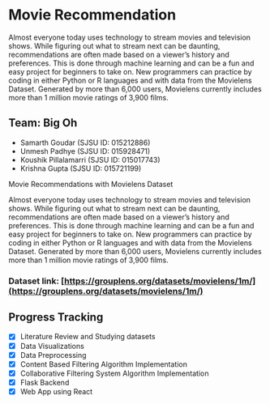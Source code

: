 # Movie Recommendation

Almost everyone today uses technology to stream movies and television shows. While figuring out what to stream next can be daunting, recommendations are often made based on a viewer’s history and preferences. This is done through machine learning and can be a fun and easy project for beginners to take on. New programmers can practice by coding in either Python or R languages and with data from the Movielens Dataset. Generated by more than 6,000 users, Movielens currently includes more than 1 million movie ratings of 3,900 films.

## Team: Big Oh
- Samarth Goudar (SJSU ID: 015212886)
- Unmesh Padhye (SJSU ID: 015928471)
- Koushik Pillalamarri (SJSU ID: 015017743)
- Krishna Gupta (SJSU ID: 015721199)

Movie Recommendations with Movielens Dataset

Almost everyone today uses technology to stream movies and television shows. While figuring out what to stream next can be daunting, recommendations are often made based on a viewer’s history and preferences. This is done through machine learning and can be a fun and easy project for beginners to take on. New programmers can practice by coding in either Python or R languages and with data from the Movielens Dataset. Generated by more than 6,000 users, Movielens currently includes more than 1 million movie ratings of 3,900 films.

### Dataset link: [https://grouplens.org/datasets/movielens/1m/](https://grouplens.org/datasets/movielens/1m/)

## Progress Tracking
- [x] Literature Review and Studying datasets
- [x] Data Visualizations
- [x] Data Preprocessing
- [x] Content Based Filtering Algorithm Implementation
- [x] Collaborative Filtering System Algorithm Implementation
- [x] Flask Backend
- [x] Web App using React
